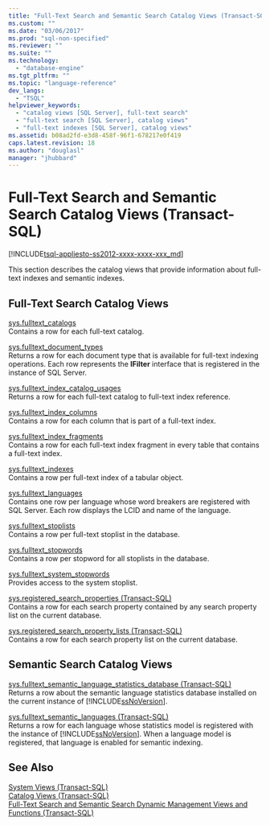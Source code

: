 ```yaml
---
title: "Full-Text Search and Semantic Search Catalog Views (Transact-SQL) | Microsoft Docs"
ms.custom: ""
ms.date: "03/06/2017"
ms.prod: "sql-non-specified"
ms.reviewer: ""
ms.suite: ""
ms.technology: 
  - "database-engine"
ms.tgt_pltfrm: ""
ms.topic: "language-reference"
dev_langs: 
  - "TSQL"
helpviewer_keywords: 
  - "catalog views [SQL Server], full-text search"
  - "full-text search [SQL Server], catalog views"
  - "full-text indexes [SQL Server], catalog views"
ms.assetid: b08ad2fd-e3d8-458f-96f1-678217e0f419
caps.latest.revision: 18
ms.author: "douglasl"
manager: "jhubbard"
---
```

# Full-Text Search and Semantic Search Catalog Views (Transact-SQL)
[!INCLUDE[tsql-appliesto-ss2012-xxxx-xxxx-xxx_md](../../../a9retired/includes/tsql-appliesto-ss2012-xxxx-xxxx-xxx-md.md)]

  This section describes the catalog views that provide information about full-text indexes and semantic indexes.  
  
## Full-Text Search Catalog Views  
 [sys.fulltext_catalogs](../../../relational-databases/reference/system-catalog-views/sys.fulltext-catalogs-transact-sql.md)  
 Contains a row for each full-text catalog.  
  
 [sys.fulltext_document_types](../../../relational-databases/reference/system-catalog-views/sys.fulltext-document-types-transact-sql.md)  
 Returns a row for each document type that is available for full-text indexing operations. Each row represents the **IFilter** interface that is registered in the instance of SQL Server.  
  
 [sys.fulltext_index_catalog_usages](../../../relational-databases/reference/system-catalog-views/sys.fulltext-index-catalog-usages-transact-sql.md)  
 Returns a row for each full-text catalog to full-text index reference.  
  
 [sys.fulltext_index_columns](../../../relational-databases/reference/system-catalog-views/sys.fulltext-index-columns-transact-sql.md)  
 Contains a row for each column that is part of a full-text index.  
  
 [sys.fulltext_index_fragments](../../../relational-databases/reference/system-catalog-views/sys.fulltext-index-fragments-transact-sql.md)  
 Contains a row for each full-text index fragment in every table that contains a full-text index.  
  
 [sys.fulltext_indexes](../../../relational-databases/reference/system-catalog-views/sys.fulltext-indexes-transact-sql.md)  
 Contains a row per full-text index of a tabular object.  
  
 [sys.fulltext_languages](../../../relational-databases/reference/system-catalog-views/sys.fulltext-languages-transact-sql.md)  
 Contains one row per language whose word breakers are registered with SQL Server. Each row displays the LCID and name of the language.  
  
 [sys.fulltext_stoplists](../../../relational-databases/reference/system-catalog-views/sys.fulltext-stoplists-transact-sql.md)  
 Contains a row per full-text stoplist in the database.  
  
 [sys.fulltext_stopwords](../../../relational-databases/reference/system-catalog-views/sys.fulltext-stopwords-transact-sql.md)  
 Contains a row per stopword for all stoplists in the database.  
  
 [sys.fulltext_system_stopwords](../../../relational-databases/reference/system-catalog-views/sys.fulltext-system-stopwords-transact-sql.md)  
 Provides access to the system stoplist.  
  
 [sys.registered_search_properties &#40;Transact-SQL&#41;](../../../relational-databases/reference/system-catalog-views/sys.registered-search-properties-transact-sql.md)  
 Contains a row for each search property contained by any search property list on the current database.  
  
 [sys.registered_search_property_lists &#40;Transact-SQL&#41;](../../../relational-databases/reference/system-catalog-views/sys.registered-search-property-lists-transact-sql.md)  
 Contains a row for each search property list on the current database.  
  
## Semantic Search Catalog Views  
 [sys.fulltext_semantic_language_statistics_database &#40;Transact-SQL&#41;](../../../relational-databases/reference/system-catalog-views/sys.fulltext-semantic-language-statistics-database-transact-sql.md)  
 Returns a row about the semantic language statistics database installed on the current instance of [!INCLUDE[ssNoVersion](../../../a9notintoc/includes/ssnoversion-md.md)].  
  
 [sys.fulltext_semantic_languages &#40;Transact-SQL&#41;](../../../relational-databases/reference/system-catalog-views/sys.fulltext-semantic-languages-transact-sql.md)  
 Returns a row for each language whose statistics model is registered with the instance of [!INCLUDE[ssNoVersion](../../../a9notintoc/includes/ssnoversion-md.md)]. When a language model is registered, that language is enabled for semantic indexing.  
  
## See Also  
 [System Views &#40;Transact-SQL&#41;](../../../a9retired/system-views-transact-sql.md)   
 [Catalog Views &#40;Transact-SQL&#41;](../../../relational-databases/reference/system-catalog-views/catalog-views-transact-sql.md)   
 [Full-Text Search and Semantic Search Dynamic Management Views and Functions &#40;Transact-SQL&#41;](../../../relational-databases/reference/system-dynamic-management-views/199dbd5a-29f6-4ef0-8e65-86e32c0aaa3a.md)  
  
  